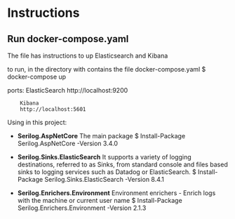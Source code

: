 ﻿# Instructions

## Run docker-compose.yaml

The file has instructions to up Elasticsearch and Kibana

to run, in the directory with contains the file docker-compose.yaml
$ docker-compose up

ports:
		ElasticSearch
		http://localhost:9200

		Kibana
		http://localhost:5601



Using in this project:
 * **Serilog.AspNetCore** The main package
   $ Install-Package Serilog.AspNetCore -Version 3.4.0

 * **Serilog.Sinks.ElasticSearch** It supports a variety of logging destinations, referred to as Sinks, 
   from standard console and files based sinks to logging services such as Datadog or ElasticSearch.
   $ Install-Package Serilog.Sinks.ElasticSearch -Version 8.4.1

 * **Serilog.Enrichers.Environment** Environment enrichers - Enrich logs with the machine or current user name
	 $ Install-Package Serilog.Enrichers.Environment -Version 2.1.3


